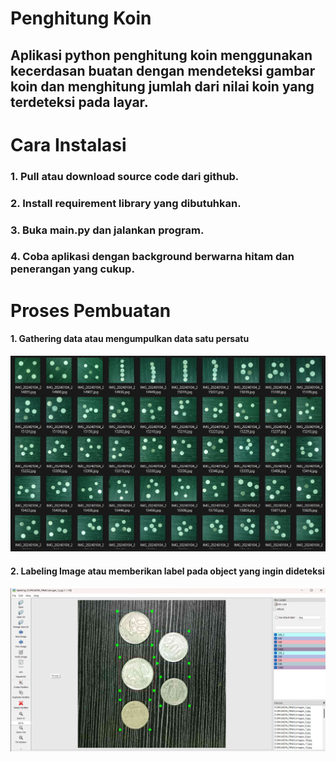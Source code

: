 # Penghitung Koin

## Aplikasi python penghitung koin menggunakan kecerdasan buatan dengan mendeteksi gambar koin dan menghitung jumlah dari nilai koin yang terdeteksi pada layar.

# Cara Instalasi

### 1. Pull atau download source code dari github.
### 2. Install requirement library yang dibutuhkan.
### 3. Buka main.py dan jalankan program.
### 4. Coba aplikasi dengan background berwarna hitam dan penerangan yang cukup.

# Proses Pembuatan
#### 1. Gathering data atau mengumpulkan data satu persatu
![Gambar Kumpulan data yang digunakan](hasil_pengukuran/img_1.png)
#### 2. Labeling Image atau memberikan label pada object yang ingin dideteksi
![Gambar Contoh Labeling Image](hasil_pengukuran/img_5.png)
